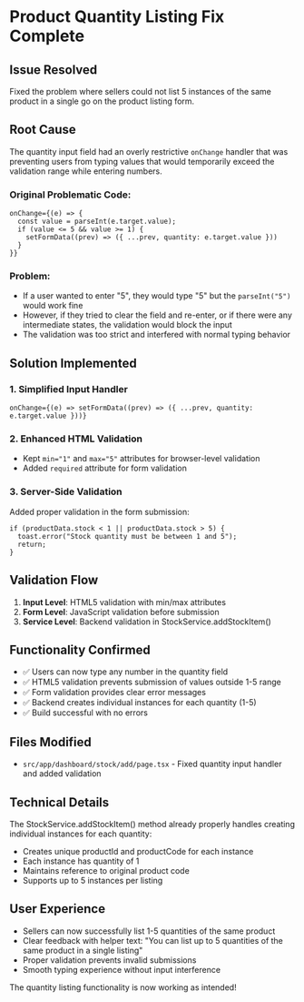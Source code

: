 # Product Quantity Listing Fix Complete

## Issue Resolved
Fixed the problem where sellers could not list 5 instances of the same product in a single go on the product listing form.

## Root Cause
The quantity input field had an overly restrictive `onChange` handler that was preventing users from typing values that would temporarily exceed the validation range while entering numbers.

### Original Problematic Code:
```tsx
onChange={(e) => {
  const value = parseInt(e.target.value);
  if (value <= 5 && value >= 1) {
    setFormData((prev) => ({ ...prev, quantity: e.target.value }))
  }
}}
```

### Problem:
- If a user wanted to enter "5", they would type "5" but the `parseInt("5")` would work fine
- However, if they tried to clear the field and re-enter, or if there were any intermediate states, the validation would block the input
- The validation was too strict and interfered with normal typing behavior

## Solution Implemented

### 1. Simplified Input Handler
```tsx
onChange={(e) => setFormData((prev) => ({ ...prev, quantity: e.target.value }))}
```

### 2. Enhanced HTML Validation
- Kept `min="1"` and `max="5"` attributes for browser-level validation
- Added `required` attribute for form validation

### 3. Server-Side Validation
Added proper validation in the form submission:
```tsx
if (productData.stock < 1 || productData.stock > 5) {
  toast.error("Stock quantity must be between 1 and 5");
  return;
}
```

## Validation Flow
1. **Input Level**: HTML5 validation with min/max attributes
2. **Form Level**: JavaScript validation before submission
3. **Service Level**: Backend validation in StockService.addStockItem()

## Functionality Confirmed
- ✅ Users can now type any number in the quantity field
- ✅ HTML5 validation prevents submission of values outside 1-5 range
- ✅ Form validation provides clear error messages
- ✅ Backend creates individual instances for each quantity (1-5)
- ✅ Build successful with no errors

## Files Modified
- `src/app/dashboard/stock/add/page.tsx` - Fixed quantity input handler and added validation

## Technical Details
The StockService.addStockItem() method already properly handles creating individual instances for each quantity:
- Creates unique productId and productCode for each instance
- Each instance has quantity of 1
- Maintains reference to original product code
- Supports up to 5 instances per listing

## User Experience
- Sellers can now successfully list 1-5 quantities of the same product
- Clear feedback with helper text: "You can list up to 5 quantities of the same product in a single listing"
- Proper validation prevents invalid submissions
- Smooth typing experience without input interference

The quantity listing functionality is now working as intended!
